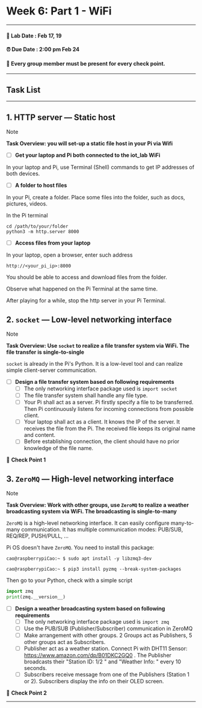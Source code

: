 # Week 6: Part 1 - WiFi

---------------
#### :dizzy: **Lab Date :** Feb 17, 19 
#### :alarm_clock: **Due Date :** 2:00 pm Feb 24   
#### :pencil: Every group member must be present for every check point.
-------------------

## Task List

------------------
## 1. HTTP server — Static host
> [!NOTE]  
> **Task Overview: you will set-up a static file host in your Pi via Wifi**

- [ ] **Get your laptop and Pi both connected to the iot_lab WiFi**

In your laptop and Pi, use Terminal (Shell) commands to get IP addresses of both devices.

- [ ] **A folder to host files**

In your Pi, create a folder. Place some files into the folder, such as docs, pictures, videos.

In the Pi terminal

```shell
cd /path/to/your/folder
python3 -m http.server 8000
```

- [ ] **Access files from your laptop**

In your laptop, open a browser, enter such address

```
http://<your_pi_ip>:8000
```

You should be able to access and download files from the folder.

Observe what happened on the Pi Terminal at the same time.

After playing for a while, stop the http server in your Pi Terminal.



## 2. `socket` — Low-level networking interface
> [!NOTE]  
> **Task Overview: Use ```socket```  to realize a file transfer system via WiFi. The file transfer is single-to-single**

```socket```  is already in the Pi's Python. It is a low-level tool and can realize simple client-server communication.

- [ ] **Design a file transfer system based on following requirements**
  - [ ] The only networking interface package used is ```import socket``` 
  - [ ] The file transfer system shall handle any file type.
  - [ ] Your Pi shall act as a server. Pi firstly specify a file to be transferred. Then Pi continuously listens for incoming connections from possible client.
  - [ ] Your laptop shall act as a client. It knows the IP of the server. It receives the file from the Pi. The received file keeps its original name and content.
  - [ ] Before establishing connection, the client should have no prior knowledge of the file name.

🎉 **Check Point 1**



## 3. `ZeroMQ` — High-level networking interface 
> [!NOTE]  
> **Task Overview: Work with other groups, use ```ZeroMQ```  to realize a weather broadcasting system via WiFi. The broadcasting is single-to-many**

```ZeroMQ```  is a high-level networking interface. It can easily configure many-to-many communication. It has multiple communication modes: PUB/SUB, REQ/REP, PUSH/PULL, ...

Pi OS doesn't have ```ZeroMQ```. You need to install this package:

```shell
cao@raspberrypiCao:~ $ sudo apt install -y libzmq3-dev
```

```shell
cao@raspberrypiCao:~ $ pip3 install pyzmq --break-system-packages
```

Then go to your Python, check with a simple script
```python
import zmq
print(zmq.__version__)
```
- [ ] **Design a weather broadcasting system based on following requirements**
  - [ ] The only networking interface package used is ```import zmq``` 
  - [ ] Use the PUB/SUB (Publisher/Subscriber) communication in ZeroMQ
  - [ ] Make arrangement with other groups. 2 Groups act as Publishers, 5 other groups act as Subscribers. 
  - [ ] Publisher act as a weather station. Connect Pi with DHT11 Sensor:  https://www.amazon.com/dp/B01DKC2GQ0 . The Publisher broadcasts their "Station ID: 1/2 " and "Weather Info: " every 10 seconds.
  - [ ] Subscribers receive message from one of the Publishers (Station 1 or 2).  Subscribers display the info on their OLED screen.

🎉 **Check Point 2**



---
